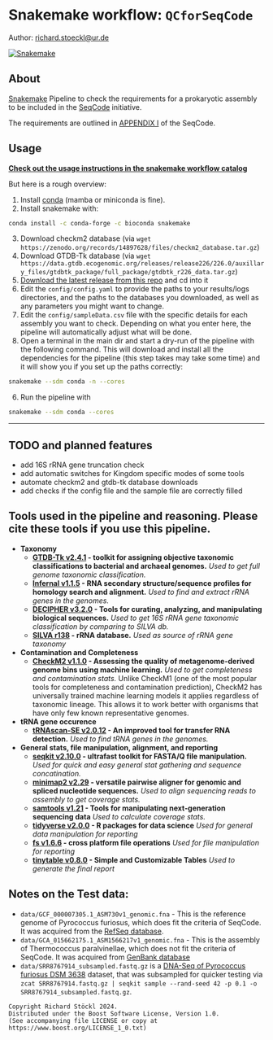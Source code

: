 # Snakemake workflow: `QCforSeqCode`

Author: richard.stoeckl@ur.de

[![Snakemake](https://img.shields.io/badge/snakemake-≥8.10.0-brightgreen.svg)](https://snakemake.github.io)

## About
[Snakemake](https://snakemake.github.io) Pipeline to check the requirements for a prokaryotic assembly to be included in the [SeqCode](https://registry.seqco.de/) initiative.

The requirements are outlined in [APPENDIX I](https://registry.seqco.de/page/seqcode#data-quality-necessary-for-completion-of-seqcode-registryb) of the SeqCode.

## Usage

**[Check out the usage instructions in the snakemake workflow catalog](https://snakemake.github.io/snakemake-workflow-catalog?usage=richardstoeckl/QCforSeqCode)**

But here is a rough overview:
1. Install [conda](https://docs.conda.io/en/latest/miniconda.html) (mamba or miniconda is fine).
2. Install snakemake with:
```bash
conda install -c conda-forge -c bioconda snakemake
```
3. Download checkm2 database (via `wget https://zenodo.org/records/14897628/files/checkm2_database.tar.gz`)
4. Download GTDB-Tk database (via `wget https://data.gtdb.ecogenomic.org/releases/release226/226.0/auxillary_files/gtdbtk_package/full_package/gtdbtk_r226_data.tar.gz`)
3. [Download the latest release from this repo](https://github.com/richardstoeckl/QCforSeqCode/releases/latest) and cd into it
4. Edit the `config/config.yaml` to provide the paths to your results/logs directories, and the paths to the databases you downloaded, as well as any parameters you might want to change.
5. Edit the `config/sampleData.csv` file with the specific details for each assembly you want to check. Depending on what you enter here, the pipeline will automatically adjust what will be done.
5. Open a terminal in the main dir and start a dry-run of the pipeline with the following command. This will download and install all the dependencies for the pipeline (this step takes may take some time) and it will show you if you set up the paths correctly:

```bash
snakemake --sdm conda -n --cores
```
6. Run the pipeline with
```bash
snakemake --sdm conda --cores
```
---

## TODO and planned features
- add 16S rRNA gene truncation check
- add automatic switches for Kingdom specific modes of some tools
- automate checkm2 and gtdb-tk database downloads
- add checks if the config file and the sample file are correctly filled

## Tools used in the pipeline and reasoning. Please cite these tools if you use this pipeline.
- **Taxonomy**
    - **[GTDB-Tk v2.4.1](https://github.com/Ecogenomics/GTDBTk/) - toolkit for assigning objective taxonomic classifications to bacterial and archaeal genomes.** *Used to get full genome taxonomic classification.*
    - **[Infernal v1.1.5](https://github.com/EddyRivasLab/infernal) - RNA secondary structure/sequence profiles for homology search and alignment.** *Used to find and extract rRNA genes in the genomes.*
    - **[DECIPHER v3.2.0](https://doi.org/doi:10.18129/B9.bioc.DECIPHER) - Tools for curating, analyzing, and manipulating biological sequences.** *Used to get 16S rRNA gene taxonomic classification by comparing to SILVA db.*
    - **[SILVA r138](https://www.arb-silva.de/) - rRNA database.** *Used as source of rRNA gene taxonomy*
- **Contamination and Completeness**
    - **[CheckM2 v1.1.0](https://github.com/chklovski/CheckM2/) - Assessing the quality of metagenome-derived genome bins using machine learning.** *Used to get completeness and contamination stats.* Unlike CheckM1 (one of the most popular tools for completeness and contamination prediction), CheckM2 has universally trained machine learning models it applies regardless of taxonomic lineage. This allows it to work better with organisms that have only few known representative genomes.
- **tRNA gene occurence**
    - **[tRNAscan-SE v2.0.12](https://github.com/UCSC-LoweLab/tRNAscan-SE) - An improved tool for transfer RNA detection.** *Used to find tRNA genes in the genomes.*
- **General stats, file manipulation, alignment, and reporting**
    - **[seqkit v2.10.0](https://github.com/shenwei356/seqkit) - ultrafast toolkit for FASTA/Q file manipulation.** *Used for quick and easy general stat gathering and sequence concatination.*
    - **[minimap2 v2.29](https://github.com/lh3/minimap2) - versatile pairwise aligner for genomic and spliced nucleotide sequences.** *Used to align sequencing reads to assembly to get coverage stats.*
    - **[samtools v1.21](https://github.com/samtools/samtools) - Tools for manipulating next-generation sequencing data** *Used to calculate coverage stats.*
    - **[tidyverse v2.0.0](https://github.com/tidyverse) - R packages for data science** *Used for general data manipulation for reporting*
    - **[fs v1.6.6](https://github.com/r-lib/fs/) - cross platform file operations** *Used for file manipulation for reporting*
    - **[tinytable v0.8.0](https://github.com/vincentarelbundock/tinytable) - Simple and Customizable Tables** *Used to generate the final report*


## Notes on the Test data:
- `data/GCF_000007305.1_ASM730v1_genomic.fna` - This is the reference genome of Pyrococcus furiosus, which does fit the criteria of SeqCode. It was acquired from the [RefSeq database](https://www.ncbi.nlm.nih.gov/datasets/genome/GCF_000007305.1/).
- `data/GCA_015662175.1_ASM1566217v1_genomic.fna` - This is the assembly of Thermococcus paralvinellae, which does not fit the criteria of SeqCode. It was acquired from [GenBank database](https://www.ncbi.nlm.nih.gov/datasets/genome/GCA_015662175.1/)
- `data/SRR8767914_subsampled.fastq.gz` is a [DNA-Seq of Pyrococcus furiosus DSM 3638](https://www.ncbi.nlm.nih.gov/sra/SRR8767914) dataset, that was subsampled for quicker testing via `zcat SRR8767914.fastq.gz | seqkit sample --rand-seed 42 -p 0.1 -o SRR8767914_subsampled.fastq.gz`.

```
Copyright Richard Stöckl 2024.
Distributed under the Boost Software License, Version 1.0.
(See accompanying file LICENSE or copy at 
https://www.boost.org/LICENSE_1_0.txt)
```
